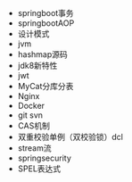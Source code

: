 + springboot事务
+ springbootAOP
+ 设计模式
+ jvm
+ hashmap源码
+ jdk8新特性
+ jwt
+ MyCat分库分表
+ Nginx
+ Docker
+ git svn
+ CAS机制
+ 双重校验单例（双校验锁）dcl
+ stream流
+ springsecurity
+ SPEL表达式
